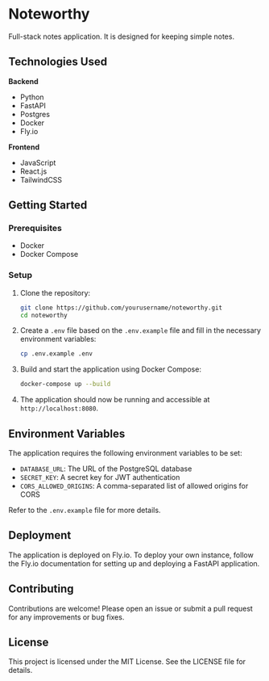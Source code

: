 # Noteworthy

Full-stack notes application. It is designed for keeping simple notes.

## Technologies Used

**Backend**
- Python
- FastAPI
- Postgres
- Docker
- Fly.io

**Frontend**
- JavaScript
- React.js
- TailwindCSS

## Getting Started

### Prerequisites

- Docker
- Docker Compose

### Setup

1. Clone the repository:

    ```sh
    git clone https://github.com/yourusername/noteworthy.git
    cd noteworthy
    ```

2. Create a `.env` file based on the `.env.example` file and fill in the necessary environment variables:

    ```sh
    cp .env.example .env
    ```

3. Build and start the application using Docker Compose:

    ```sh
    docker-compose up --build
    ```

4. The application should now be running and accessible at `http://localhost:8080`.

## Environment Variables

The application requires the following environment variables to be set:

- `DATABASE_URL`: The URL of the PostgreSQL database
- `SECRET_KEY`: A secret key for JWT authentication
- `CORS_ALLOWED_ORIGINS`: A comma-separated list of allowed origins for CORS

Refer to the `.env.example` file for more details.

## Deployment

The application is deployed on Fly.io. To deploy your own instance, follow the Fly.io documentation for setting up and deploying a FastAPI application.

## Contributing

Contributions are welcome! Please open an issue or submit a pull request for any improvements or bug fixes.

## License

This project is licensed under the MIT License. See the LICENSE file for details.
